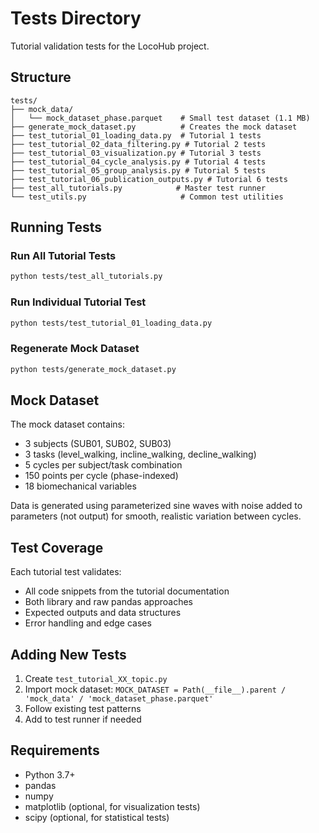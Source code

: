 # Tests Directory

Tutorial validation tests for the LocoHub project.

## Structure

```
tests/
├── mock_data/
│   └── mock_dataset_phase.parquet    # Small test dataset (1.1 MB)
├── generate_mock_dataset.py          # Creates the mock dataset
├── test_tutorial_01_loading_data.py  # Tutorial 1 tests
├── test_tutorial_02_data_filtering.py # Tutorial 2 tests
├── test_tutorial_03_visualization.py # Tutorial 3 tests
├── test_tutorial_04_cycle_analysis.py # Tutorial 4 tests
├── test_tutorial_05_group_analysis.py # Tutorial 5 tests
├── test_tutorial_06_publication_outputs.py # Tutorial 6 tests
├── test_all_tutorials.py            # Master test runner
└── test_utils.py                     # Common test utilities
```

## Running Tests

### Run All Tutorial Tests
```bash
python tests/test_all_tutorials.py
```

### Run Individual Tutorial Test
```bash
python tests/test_tutorial_01_loading_data.py
```

### Regenerate Mock Dataset
```bash
python tests/generate_mock_dataset.py
```

## Mock Dataset

The mock dataset contains:
- 3 subjects (SUB01, SUB02, SUB03)
- 3 tasks (level_walking, incline_walking, decline_walking)
- 5 cycles per subject/task combination
- 150 points per cycle (phase-indexed)
- 18 biomechanical variables

Data is generated using parameterized sine waves with noise added to parameters (not output) for smooth, realistic variation between cycles.

## Test Coverage

Each tutorial test validates:
- All code snippets from the tutorial documentation
- Both library and raw pandas approaches
- Expected outputs and data structures
- Error handling and edge cases

## Adding New Tests

1. Create `test_tutorial_XX_topic.py`
2. Import mock dataset: `MOCK_DATASET = Path(__file__).parent / 'mock_data' / 'mock_dataset_phase.parquet'`
3. Follow existing test patterns
4. Add to test runner if needed

## Requirements

- Python 3.7+
- pandas
- numpy
- matplotlib (optional, for visualization tests)
- scipy (optional, for statistical tests)